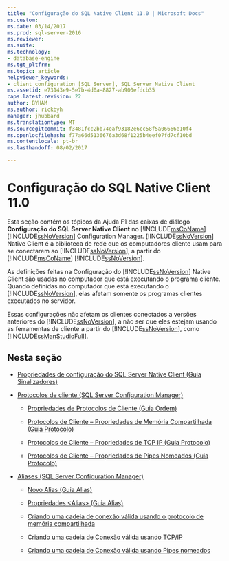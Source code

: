 ```yaml
---
title: "Configuração do SQL Native Client 11.0 | Microsoft Docs"
ms.custom: 
ms.date: 03/14/2017
ms.prod: sql-server-2016
ms.reviewer: 
ms.suite: 
ms.technology:
- database-engine
ms.tgt_pltfrm: 
ms.topic: article
helpviewer_keywords:
- client configuration [SQL Server], SQL Server Native Client
ms.assetid: e73143e9-5e7b-4d0a-8827-ab900efdcb35
caps.latest.revision: 22
author: BYHAM
ms.author: rickbyh
manager: jhubbard
ms.translationtype: MT
ms.sourcegitcommit: f3481fcc2bb74eaf93182e6cc58f5a06666e10f4
ms.openlocfilehash: f77a66d5136676a3d68f1225b4eef07fd7cf10bd
ms.contentlocale: pt-br
ms.lasthandoff: 08/02/2017

---
```

# <a name="sql-native-client-110-configuration"></a>Configuração do SQL Native Client 11.0
  Esta seção contém os tópicos da Ajuda F1 das caixas de diálogo **Configuração do SQL Server Native Client** no [!INCLUDE[msCoName](../../includes/msconame-md.md)] [!INCLUDE[ssNoVersion](../../includes/ssnoversion-md.md)] Configuration Manager. [!INCLUDE[ssNoVersion](../../includes/ssnoversion-md.md)] Native Client é a biblioteca de rede que os computadores cliente usam para se conectarem ao [!INCLUDE[ssNoVersion](../../includes/ssnoversion-md.md)], a partir do [!INCLUDE[msCoName](../../includes/msconame-md.md)] [!INCLUDE[ssNoVersion](../../includes/ssnoversion-md.md)].  
  
 As definições feitas na Configuração do [!INCLUDE[ssNoVersion](../../includes/ssnoversion-md.md)] Native Client são usadas no computador que está executando o programa cliente. Quando definidas no computador que está executando o [!INCLUDE[ssNoVersion](../../includes/ssnoversion-md.md)], elas afetam somente os programas clientes executados no servidor.  
  
 Essas configurações não afetam os clientes conectados a versões anteriores do [!INCLUDE[ssNoVersion](../../includes/ssnoversion-md.md)], a não ser que eles estejam usando as ferramentas de cliente a partir do [!INCLUDE[ssNoVersion](../../includes/ssnoversion-md.md)], como [!INCLUDE[ssManStudioFull](../../includes/ssmanstudiofull-md.md)].  
  
## <a name="in-this-section"></a>Nesta seção  
  
-   [Propriedades de configuração do SQL Server Native Client &#40;Guia Sinalizadores&#41;](../../tools/configuration-manager/sql-server-native-client-configuration-properties-flags-tab.md)  
  
-   [Protocolos de cliente &#40;SQL Server Configuration Manager&#41;](../../tools/configuration-manager/client-protocols-sql-server-configuration-manager.md)  
  
    -   [Propriedades de Protocolos de Cliente &#40;Guia Ordem&#41;](../../tools/configuration-manager/client-protocols-properties-order-tab.md)  
  
    -   [Protocolos de Cliente – Propriedades de Memória Compartilhada &#40;Guia Protocolo&#41;](../../tools/configuration-manager/client-protocols-shared-memory-properties-protocol-tab.md)  
  
    -   [Protocolos de Cliente – Propriedades de TCP IP &#40;Guia Protocolo&#41;](../../tools/configuration-manager/client-protocols-tcp-ip-properties-protocol-tab.md)  
  
    -   [Protocolos de Cliente – Propriedades de Pipes Nomeados &#40;Guia Protocolo&#41;](../../tools/configuration-manager/client-protocols-named-pipes-properties-protocol-tab.md)  
  
-   [Aliases &#40;SQL Server Configuration Manager&#41;](../../tools/configuration-manager/aliases-sql-server-configuration-manager.md)  
  
    -   [Novo Alias &#40;Guia Alias&#41;](../../tools/configuration-manager/new-alias-alias-tab.md)  
  
    -   [Propriedades &#60;Alias&#62; &#40;Guia Alias&#41;](../../tools/configuration-manager/alias-properties-alias-tab.md)  
  
    -   [Criando uma cadeia de conexão válida usando o protocolo de memória compartilhada](../../tools/configuration-manager/creating-a-valid-connection-string-using-shared-memory-protocol.md)  
  
    -   [Criando uma cadeia de Conexão válida usando TCP/IP](../../tools/configuration-manager/creating-a-valid-connection-string-using-tcp-ip.md)  
  
    -   [Criando uma cadeia de Conexão válida usando Pipes nomeados](http://msdn.microsoft.com/library/90930ff2-143b-4651-8ae3-297103600e4f)  
  
  
